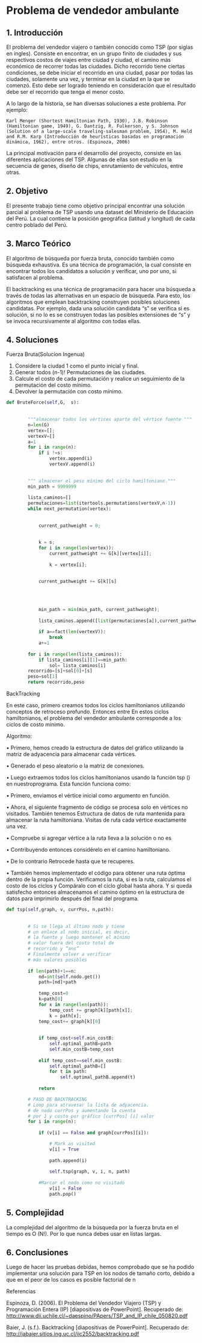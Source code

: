 # Problema de vendedor ambulante
## 1.	Introducción
El  problema del vendedor viajero o también conocido como TSP (por siglas en ingles). Consiste en encontrar, en un grupo finito de ciudades y sus respectivos costos de viajes entre ciudad y ciudad, el camino más económico de recorrer todas las ciudades. Dicho recorrido tiene ciertas condiciones, se debe iniciar el recorrido en una ciudad, pasar por todas las ciudades, solamente una vez, y terminar en la ciudad en la que se comenzó. Esto debe ser logrado teniendo en consideración que el resultado debe ser el recorrido que tenga el menor costo.

A lo largo de la historia, se han diversas soluciones a este problema. Por ejemplo: 

	Karl Menger (Shortest Hamiltonian Path, 1930), J.B. Robinson 	(Hamiltonian game, 1949), G. Dantzig, R. Fulkerson, y S. Johnson 	(Solution of a large-scale traveling-salesman problem, 1954), M. Held 	and R.M. Karp (Introducción de heurísticas basadas en programación 	dinámica, 1962), entre otros. (Espinoza, 2006)

La principal motivación para el desarrollo del proyecto, consiste en las diferentes aplicaciones del TSP. Algunas de ellas son estudio en la secuencia de genes, diseño de chips, enrutamiento de vehículos, entre otras.

## 2.	Objetivo

El presente trabajo tiene como objetivo principal encontrar una solución parcial al problema de TSP usando una dataset del Ministerio de Educación del Perú. La cual contiene la posición geográfica (latitud y longitud) de cada centro poblado del Perú.

## 3.	Marco Teórico

El algoritmo de búsqueda por fuerza bruta, conocido también como búsqueda exhaustiva. Es una técnica de programación, la cual consiste en encontrar todos los candidatos a solución y verificar, uno por uno, si satisfacen al problema.

El backtracking es una técnica de programación para hacer una búsqueda a través de todas las alternativas en un espacio de búsqueda. Para esto, los algoritmos que emplean backtracking construyen posibles soluciones candidatas. Por ejemplo, dada una solución candidata “s” se verifica si es solución, si no lo es se construyen todas las posibles extensiones de “s” y se invoca recursivamente al algoritmo con todas ellas.

## 4.	Soluciones
Fuerza Bruta(Solucion Ingenua)
1) Considere la ciudad 1 como el punto inicial y final. 
2) Generar todos (n-1)! Permutaciones de las ciudades. 
3) Calcule el costo de cada permutación y realice un seguimiento de la    permutación del costo mínimo. 
4) Devolver la permutación con costo mínimo.

```Python
def BruteForce(self,G,  s):
        
     
        """almacenar todos los vértices aparte del vértice fuente """
        n=len(G)
        vertex=[]; 
        vertexV=[]
        a=1
        for i in range(n):
            if i !=s:
                vertex.append(i)
                vertexV.append(i)
    
   
        """ almacenar el peso mínimo del ciclo hamiltoniano."""
        min_path = 9999999
    
        lista_caminos=[]
        permutaciones=list(itertools.permutations(vertexV,n-1))
        while next_permutation(vertex):
   
  
            current_pathweight = 0; 
          
            
            k = s; 
            for i in range(len(vertex)):
                current_pathweight += G[k][vertex[i]]; 
            
                k = vertex[i];
        
        
            current_pathweight += G[k][s]
        
        
        
           
            min_path = min(min_path, current_pathweight);
        
            lista_caminos.append([list(permutaciones[a]),current_pathweight])
        
            if a==fact(len(vertexV)):
                break
            a+=1
        
        for i in range(len(lista_caminos)):
            if lista_caminos[i][1]==min_path:
                sol= lista_caminos[i]
        recorrido=[s]+sol[0]+[s]
        peso=sol[1]
        return recorrido,peso

```


BackTracking

En este caso, primero creamos todos los ciclos hamiltonianos utilizando conceptos de retroceso profundo. Entonces entre
En estos ciclos hamiltonianos, el problema del vendedor ambulante corresponde a los ciclos de costo mínimo.
 
Algoritmo:

•	Primero, hemos creado la estructura de datos del gráfico utilizando la matriz de adyacencia para almacenar cada vértices.

•	Generado el peso aleatorio o la matriz de conexiones.

•	Luego extraemos todos los ciclos hamiltonianos usando la función tsp () en nuestroprograma. Esta función funciona como:

•	Primero, enviamos el vértice inicial como argumento en función.

•	Ahora, el siguiente fragmento de código se procesa solo en vértices no visitados. También tenemos Estructura de datos de ruta mantenida para almacenar la ruta hamiltoniana. Visitas de ruta cada vértice exactamente una vez.

•	Compruebe si agregar vértice a la ruta lleva a la solución o no es

•	Contribuyendo entonces considérelo en el camino hamiltoniano.

•	De lo contrario Retrocede hasta que te recuperes.

•	También hemos implementado el código para obtener una ruta óptima dentro de la propia función.
Verificamos la ruta, si es la ruta, calculamos el costo de los ciclos y
Compáralo con el ciclo global hasta ahora. Y si queda satisfecho entonces almacenamos el camino óptimo en la estructura de datos para imprimirlo después del final del programa.
```Python
def tsp(self,graph, v, currPos, n,path):
        
        
        # Si se llega al último nodo y tiene
        # un enlace al nodo inicial, es decir,
        # la fuente y luego mantener el mínimo
        # valor fuera del costo total de
        # recorrido y “ans”
        # Finalmente volver a verificar
        # más valores posibles
        
        if len(path)+1==n:
            nd=int(self.nodo.get())
            path=[nd]+path
            
            temp_cost=0
            k=path[0]
            for x in range(len(path)):
                temp_cost += graph[k][path[x]]; 
                k = path[x];
            temp_cost+= graph[k][0]
            
            
            if temp_cost<self.min_costB:
                self.optimal_pathB=path
                self.min_costB=temp_cost
            
            elif temp_cost==self.min_costB:
                self.optimal_pathB=[]
                for t in path:
                    self.optimal_pathB.append(t)
            
            return  

        # PASO DE BACKTRACKING
        # Loop para atravesar la lista de adyacencia.
        # de nodo currPos y aumentando la cuenta
        # por 1 y costo por gráfico [currPos] [i] valor
        for i in range(n):
        
            if (v[i] == False and graph[currPos][i]):

                # Mark as visited
                v[i] = True
            
                path.append(i)
            
                self.tsp(graph, v, i, n, path)
            
            #Marcar el nodo como no visitado
                v[i] = False
                path.pop()

```
## 5.	Complejidad

La complejidad del algoritmo de la búsqueda por la fuerza bruta  en el tiempo es O (N!). Por lo que nunca debes usar en listas largas. 

## 6. Conclusiones
Luego de hacer las pruebas debidas, hemos comprobado que se ha podido implementar una solución para TSP en los nodos de tamaño corto, debido a que en el peor de los casos es posible factorial de n

Referencias

Espinoza, D. (2006). El Problema del Vendedor Viajero (TSP) y Programación Entera (IP) [diapositivas de PowerPoint]. Recuperado de: http://www.dii.uchile.cl/~daespino/PApers/TSP_and_IP_chile_050820.pdf 

Baier, J. (s.f.). Backtracking [diapositivas de PowerPoint]. Recuperado de: http://jabaier.sitios.ing.uc.cl/iic2552/backtracking.pdf 
